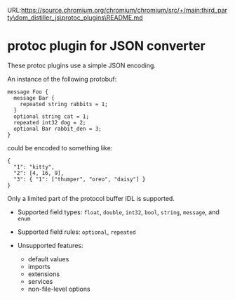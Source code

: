 URL:https://source.chromium.org/chromium/chromium/src/+/main:third_party\dom_distiller_js\protoc_plugins\README.md
# protoc plugin for JSON converter

These protoc plugins use a simple JSON encoding.

An instance of the following protobuf:

```
message Foo {
  message Bar {
    repeated string rabbits = 1;
  }
  optional string cat = 1;
  repeated int32 dog = 2;
  optional Bar rabbit_den = 3;
}
```

could be encoded to something like:

```
{
  "1": "kitty",
  "2": [4, 16, 9],
  "3": { "1": ["thumper", "oreo", "daisy"] }
}
```

Only a limited part of the protocol buffer IDL is supported.

*   Supported field types: `float`, `double`, `int32`, `bool`, `string`, `message`, and `enum`

*   Supported field rules: `optional`, `repeated`

*   Unsupported features:

    *   default values
    *   imports
    *   extensions
    *   services
    *   non-file-level options
